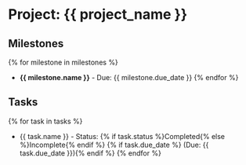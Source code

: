 # Project: {{ project_name }}

## Milestones
{% for milestone in milestones %}
- **{{ milestone.name }}** - Due: {{ milestone.due_date }}
{% endfor %}

## Tasks
{% for task in tasks %}
- {{ task.name }} - Status: {% if task.status %}Completed{% else %}Incomplete{% endif %}
  {% if task.due_date %} (Due: {{ task.due_date }}){% endif %}
{% endfor %}
